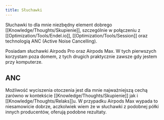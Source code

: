 ```yaml
---
title: Słuchawki
---
```


Słuchawki to dla mnie niezbędny element dobrego [[Knowledge/Thoughts/Skupienie]], szczególnie w połączeniu z [[Optimization/Tools/Endel.io]], [[Optimization/Tools/Session]] oraz technologią ANC (Active Noise Cancelling).

Posiadam słuchawki Airpods Pro oraz Airpods Max. W tych pierwszych korzystam poza domem, z tych drugich praktycznie zawsze gdy jestem przy komputerze.

## ANC
Możliwość wyciszenia otoczenia jest dla mnie najważniejszą cechą zarówno w kontekście [[Knowledge/Thoughts/Skupienie]] jak i [[Knowledge/Thoughts/Relaks]]u. W przypadku Airpods Max wypada to niesamowicie dobrze, aczkolwiek wiem że w słuchawki z podobnej półki innych producentów, oferują podobne rezultaty.